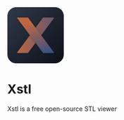<img src="./wrapper/build/icons/icon_256x256.png" alt="Xstl" width="128"/>

<br/>

# Xstl

Xstl is a free open-source STL viewer

